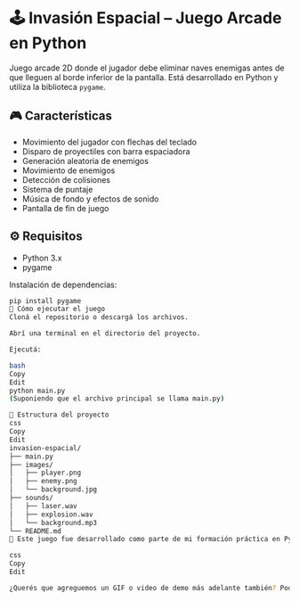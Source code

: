 # 🕹️ Invasión Espacial – Juego Arcade en Python

Juego arcade 2D donde el jugador debe eliminar naves enemigas antes de que lleguen al borde inferior de la pantalla. Está desarrollado en Python y utiliza la biblioteca `pygame`.

## 🎮 Características

- Movimiento del jugador con flechas del teclado
- Disparo de proyectiles con barra espaciadora
- Generación aleatoria de enemigos
- Movimiento de enemigos
- Detección de colisiones
- Sistema de puntaje
- Música de fondo y efectos de sonido
- Pantalla de fin de juego

## ⚙️ Requisitos

- Python 3.x
- pygame

Instalación de dependencias:

```bash
pip install pygame
🚀 Cómo ejecutar el juego
Cloná el repositorio o descargá los archivos.

Abrí una terminal en el directorio del proyecto.

Ejecutá:

bash
Copy
Edit
python main.py
(Suponiendo que el archivo principal se llama main.py)

📁 Estructura del proyecto
css
Copy
Edit
invasion-espacial/
├── main.py
├── images/
│   ├── player.png
│   ├── enemy.png
│   └── background.jpg
├── sounds/
│   ├── laser.wav
│   ├── explosion.wav
│   └── background.mp3
└── README.md
📌 Este juego fue desarrollado como parte de mi formación práctica en Python.

css
Copy
Edit

¿Querés que agreguemos un GIF o video de demo más adelante también? Podés subirlo y lo insertamos fácilmente.
